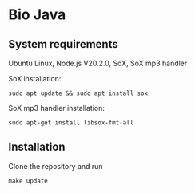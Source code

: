 # Bio Java

## System requirements

Ubuntu Linux, Node.js V20.2.0, SoX, SoX mp3 handler

SoX installation:
```
sudo apt update && sudo apt install sox
```

SoX mp3 handler installation:
```
sudo apt-get install libsox-fmt-all
```

## Installation
Clone the repository and run
```
make update
```